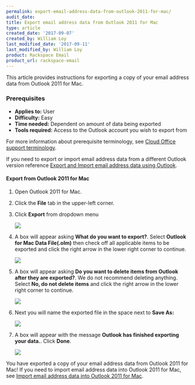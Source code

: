 ```yaml
---
permalink: export-email-address-data-from-outlook-2011-for-mac/
audit_date:
title: Export email address data from Outlook 2011 for Mac
type: article
created_date: '2017-09-07'
created_by: William Loy
last_modified_date: '2017-09-11'
last_modified_by: William Loy
product: Rackspace Email
product_url: rackspace-email
---
```


This article provides instructions for exporting a copy of your email address data from Outlook 2011 for Mac.

### Prerequisites

- **Applies to:** User
- **Difficulty:** Easy
- **Time needed:**  Dependent on amount of data being exported
- **Tools required:**  Access to the Outlook account you wish to export from

For more information about prerequisite terminology, see [Cloud Office support terminology](/how-to/cloud-office-support-terminology/).

If you need to export or import email address data from a different Outlook version reference [Export and Import email address data using Outlook](/how-to/export-and-import-email-address-data-using-outlook).

#### Export from Outlook 2011 for Mac
1. Open Outlook 2011 for Mac.
1. Click the **File** tab in the upper-left corner.
2. Click **Export** from dropdown menu

    <img src="{% asset_path rackspace-email/export-email-address-data-from-outlook-2011-for-mac/file_export2011.png %}" />

3. A box will appear asking **What do you want to export?**. Select **Outlook for Mac Data File(.olm)** then check off all applicable items to be exported and click the right arrow in the lower right corner to continue.

    <img src="{% asset_path rackspace-email/export-email-address-data-from-outlook-2011-for-mac/items_export2011.png %}" />

4. A box will appear asking **Do you want to delete items from Outlook after they are exported?**. We do not recommend deleting anything. Select **No, do not delete items** and click the right arrow in the lower right corner to continue.

    <img src="{% asset_path rackspace-email/export-email-address-data-from-outlook-2011-for-mac/delete_export2011.png %}" />

4. Next you will name the exported file in the space next to **Save As:**

    <img src="{% asset_path rackspace-email/export-email-address-data-from-outlook-2011-for-mac/save_as2011.png %}" />

5. A box will appear with the message **Outlook has finished exporting your data.**. Click **Done**.

    <img src="{% asset_path rackspace-email/export-email-address-data-from-outlook-2011-for-mac/export_complete2011.png %}" />

You have exported a copy of your email address data from Outlook 2011 for Mac! If you need to import email address data into Outlook 2011 for Mac, see [Import email address data into Outlook 2011 for Mac](/how-to/import-email-address-data-into-outlook-2011-for-mac).

